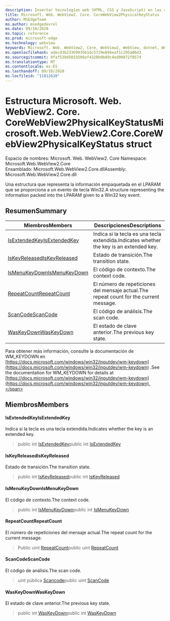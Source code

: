 ```yaml
---
description: Insertar tecnologías web (HTML, CSS y JavaScript) en las aplicaciones nativas con el control Microsoft Edge WebView2
title: Microsoft. Web. WebView2. Core. CoreWebView2PhysicalKeyStatus
author: MSEdgeTeam
ms.author: msedgedevrel
ms.date: 09/10/2020
ms.topic: reference
ms.prod: microsoft-edge
ms.technology: webview
keywords: Microsoft. Web. WebView2, Core, WebView2, WebView, dotnet, WPF, WinForms, App, Edge, CoreWebView2, CoreWebView2Controller, control de explorador, Edge HTML, Microsoft. Web. WebView2. Core. CoreWebView2PhysicalKeyStatus
ms.openlocfilehash: adecd3b23369935b1dc5729e894eaf1c295a06d3
ms.sourcegitcommit: 0faf538d5033508af4320b9b89c4ed99872f0574
ms.translationtype: MT
ms.contentlocale: es-ES
ms.lasthandoff: 09/10/2020
ms.locfileid: "11012638"
---
```

# <span data-ttu-id="85468-104">Estructura Microsoft. Web. WebView2. Core. CoreWebView2PhysicalKeyStatus</span><span class="sxs-lookup"><span data-stu-id="85468-104">Microsoft.Web.WebView2.Core.CoreWebView2PhysicalKeyStatus struct</span></span> 

<span data-ttu-id="85468-105">Espacio de nombres: Microsoft. Web. WebView2. Core </span><span class="sxs-lookup"><span data-stu-id="85468-105">Namespace: Microsoft.Web.WebView2.Core</span></span>\
<span data-ttu-id="85468-106">Ensamblado: Microsoft.Web.WebView2.Core.dll</span><span class="sxs-lookup"><span data-stu-id="85468-106">Assembly: Microsoft.Web.WebView2.Core.dll</span></span>

<span data-ttu-id="85468-107">Una estructura que representa la información empaquetada en el LPARAM que se proporciona a un evento de tecla Win32.</span><span class="sxs-lookup"><span data-stu-id="85468-107">A structure representing the information packed into the LPARAM given to a Win32 key event.</span></span>

## <span data-ttu-id="85468-108">Resumen</span><span class="sxs-lookup"><span data-stu-id="85468-108">Summary</span></span>

 <span data-ttu-id="85468-109">Miembros</span><span class="sxs-lookup"><span data-stu-id="85468-109">Members</span></span>                        | <span data-ttu-id="85468-110">Descripciones</span><span class="sxs-lookup"><span data-stu-id="85468-110">Descriptions</span></span>
--------------------------------|---------------------------------------------
[<span data-ttu-id="85468-111">IsExtendedKey</span><span class="sxs-lookup"><span data-stu-id="85468-111">IsExtendedKey</span></span>](#isextendedkey) | <span data-ttu-id="85468-112">Indica si la tecla es una tecla extendida.</span><span class="sxs-lookup"><span data-stu-id="85468-112">Indicates whether the key is an extended key.</span></span>
[<span data-ttu-id="85468-113">IsKeyReleased</span><span class="sxs-lookup"><span data-stu-id="85468-113">IsKeyReleased</span></span>](#iskeyreleased) | <span data-ttu-id="85468-114">Estado de transición.</span><span class="sxs-lookup"><span data-stu-id="85468-114">The transition state.</span></span>
[<span data-ttu-id="85468-115">IsMenuKeyDown</span><span class="sxs-lookup"><span data-stu-id="85468-115">IsMenuKeyDown</span></span>](#ismenukeydown) | <span data-ttu-id="85468-116">El código de contexto.</span><span class="sxs-lookup"><span data-stu-id="85468-116">The context code.</span></span>
[<span data-ttu-id="85468-117">RepeatCount</span><span class="sxs-lookup"><span data-stu-id="85468-117">RepeatCount</span></span>](#repeatcount) | <span data-ttu-id="85468-118">El número de repeticiones del mensaje actual.</span><span class="sxs-lookup"><span data-stu-id="85468-118">The repeat count for the current message.</span></span>
[<span data-ttu-id="85468-119">ScanCode</span><span class="sxs-lookup"><span data-stu-id="85468-119">ScanCode</span></span>](#scancode) | <span data-ttu-id="85468-120">El código de análisis.</span><span class="sxs-lookup"><span data-stu-id="85468-120">The scan code.</span></span>
[<span data-ttu-id="85468-121">WasKeyDown</span><span class="sxs-lookup"><span data-stu-id="85468-121">WasKeyDown</span></span>](#waskeydown) | <span data-ttu-id="85468-122">El estado de clave anterior.</span><span class="sxs-lookup"><span data-stu-id="85468-122">The previous key state.</span></span>

<span data-ttu-id="85468-123">Para obtener más información, consulte la documentación de WM_KEYDOWN en [https://docs.microsoft.com/windows/win32/inputdev/wm-keydown](https://docs.microsoft.com/windows/win32/inputdev/wm-keydown) .</span><span class="sxs-lookup"><span data-stu-id="85468-123">See the documentation for WM_KEYDOWN for details at [https://docs.microsoft.com/windows/win32/inputdev/wm-keydown](https://docs.microsoft.com/windows/win32/inputdev/wm-keydown).</span></span>

## <span data-ttu-id="85468-124">Miembros</span><span class="sxs-lookup"><span data-stu-id="85468-124">Members</span></span>

#### <span data-ttu-id="85468-125">IsExtendedKey</span><span class="sxs-lookup"><span data-stu-id="85468-125">IsExtendedKey</span></span> 

<span data-ttu-id="85468-126">Indica si la tecla es una tecla extendida.</span><span class="sxs-lookup"><span data-stu-id="85468-126">Indicates whether the key is an extended key.</span></span>

> <span data-ttu-id="85468-127">public int [IsExtendedKey](#isextendedkey)</span><span class="sxs-lookup"><span data-stu-id="85468-127">public int [IsExtendedKey](#isextendedkey)</span></span>

#### <span data-ttu-id="85468-128">IsKeyReleased</span><span class="sxs-lookup"><span data-stu-id="85468-128">IsKeyReleased</span></span> 

<span data-ttu-id="85468-129">Estado de transición.</span><span class="sxs-lookup"><span data-stu-id="85468-129">The transition state.</span></span>

> <span data-ttu-id="85468-130">public int [IsKeyReleased](#iskeyreleased)</span><span class="sxs-lookup"><span data-stu-id="85468-130">public int [IsKeyReleased](#iskeyreleased)</span></span>

#### <span data-ttu-id="85468-131">IsMenuKeyDown</span><span class="sxs-lookup"><span data-stu-id="85468-131">IsMenuKeyDown</span></span> 

<span data-ttu-id="85468-132">El código de contexto.</span><span class="sxs-lookup"><span data-stu-id="85468-132">The context code.</span></span>

> <span data-ttu-id="85468-133">public int [IsMenuKeyDown](#ismenukeydown)</span><span class="sxs-lookup"><span data-stu-id="85468-133">public int [IsMenuKeyDown](#ismenukeydown)</span></span>

#### <span data-ttu-id="85468-134">RepeatCount</span><span class="sxs-lookup"><span data-stu-id="85468-134">RepeatCount</span></span> 

<span data-ttu-id="85468-135">El número de repeticiones del mensaje actual.</span><span class="sxs-lookup"><span data-stu-id="85468-135">The repeat count for the current message.</span></span>

> <span data-ttu-id="85468-136">Public uint [RepeatCount](#repeatcount)</span><span class="sxs-lookup"><span data-stu-id="85468-136">public uint [RepeatCount](#repeatcount)</span></span>

#### <span data-ttu-id="85468-137">ScanCode</span><span class="sxs-lookup"><span data-stu-id="85468-137">ScanCode</span></span> 

<span data-ttu-id="85468-138">El código de análisis.</span><span class="sxs-lookup"><span data-stu-id="85468-138">The scan code.</span></span>

> <span data-ttu-id="85468-139">uint pública [Scancode](#scancode)</span><span class="sxs-lookup"><span data-stu-id="85468-139">public uint [ScanCode](#scancode)</span></span>

#### <span data-ttu-id="85468-140">WasKeyDown</span><span class="sxs-lookup"><span data-stu-id="85468-140">WasKeyDown</span></span> 

<span data-ttu-id="85468-141">El estado de clave anterior.</span><span class="sxs-lookup"><span data-stu-id="85468-141">The previous key state.</span></span>

> <span data-ttu-id="85468-142">public int [WasKeyDown](#waskeydown)</span><span class="sxs-lookup"><span data-stu-id="85468-142">public int [WasKeyDown](#waskeydown)</span></span>

